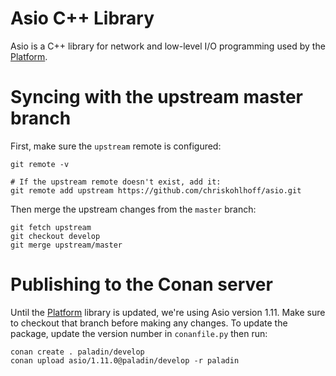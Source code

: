 # Asio C++ Library

Asio is a C++ library for network and low-level I/O programming used by the
[Platform](https://github.com/PaladinAI/ddat-platform).

# Syncing with the upstream master branch

First, make sure the `upstream` remote is configured:

    git remote -v

    # If the upstream remote doesn't exist, add it:
    git remote add upstream https://github.com/chriskohlhoff/asio.git

Then merge the upstream changes from the `master` branch:

    git fetch upstream
    git checkout develop
    git merge upstream/master

# Publishing to the Conan server

Until the [Platform](https://github.com/PaladinAI/ddat-platform) library is
updated, we're using Asio version 1.11. Make sure to checkout that branch before
making any changes. To update the package, update the version number in
`conanfile.py` then run:

    conan create . paladin/develop
    conan upload asio/1.11.0@paladin/develop -r paladin
